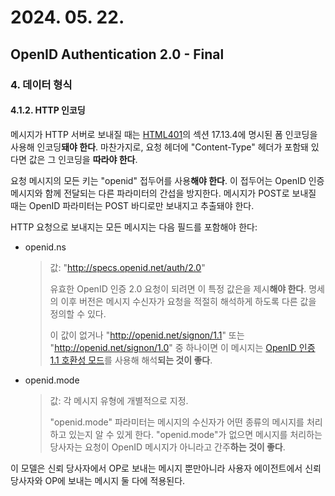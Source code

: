 # 2024. 05. 22.

## OpenID Authentication 2.0 - Final

### 4. 데이터 형식

#### 4.1.2. HTTP 인코딩

메시지가 HTTP 서버로 보내질 때는 [HTML401][w3c-html-40]의 섹션 17.13.4에 명시된 폼 인코딩을 사용해 인코딩**돼야 한다**. 마찬가지로, 요청 헤더에 "Content-Type" 헤더가 포함돼 있다면 값은 그 인코딩을 **따라야 한다**.

요청 메시지의 모든 키는 "openid" 접두어를 사용**해야 한다**. 이 접두어는 OpenID 인증 메시지와 함께 전달되는 다른 파라미터의 간섭을 방지한다. 메시지가 POST로 보내질 때는 OpenID 파라미터는 POST 바디로만 보내지고 추출돼야 한다.

HTTP 요청으로 보내지는 모든 메시지는 다음 필드를 포함해야 한다:

* openid.ns

  > 값: "http://specs.openid.net/auth/2.0"
  >
  > 유효한 OpenID 인증 2.0 요청이 되려면 이 특정 값은을 제시**해야 한다**. 명세의 이후 버전은 메시지 수신자가 요청을 적절히 해석하게 하도록 다른 값을 정의할 수 있다.
  >
  > 이 값이 없거나 "http://openid.net/signon/1.1" 또는 "http://openid.net/signon/1.0" 중 하나이면 이 메시지는 [OpenID 인증 1.1 호환성 모드][openid-compat-mode]를 사용해 해석**되는 것이 좋다**.

* openid.mode

  > 값: 각 메시지 유형에 개별적으로 지정.
  >
  > "openid.mode" 파라미터는 메시지의 수신자가 어떤 종류의 메시지를 처리하고 있는지 알 수 있게 한다. "openid.mode"가 없으면 메시지를 처리하는 당사자는 요청이 OpenID 메시지가 아니라고 간주**하는 것이 좋다**.

이 모델은 신뢰 당사자에서 OP로 보내는 메시지 뿐만아니라 사용자 에이전트에서 신뢰 당사자와 OP에 보내는 메시지 둘 다에 적용된다.



[w3c-html-40]: https://www.w3.org/TR/html401/
[openid-compat-mode]: https://openid.net/specs/openid-authentication-2_0.html#compat_mode